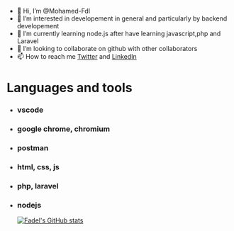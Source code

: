 - 👋 Hi, I’m @Mohamed-Fdl
- 👀 I’m interested in developement in general and particularly by backend developement
- 🌱 I’m currently learning node.js after have learning javascript,php and Laravel
- 💞️ I’m looking to collaborate on github with other collaborators
- 📫 How to reach me [Twitter](https://twitter.com/Mohamed62378852/) and [LinkedIn](https://www.linkedin.com/in/mohamed-fadel-84170b220/)


# Languages and tools

- ### vscode
- ### google chrome, chromium
- ### postman
- ### html, css, js
- ### php, laravel
- ### nodejs


  [![Fadel's GitHub stats](https://github-readme-stats.vercel.app/api?username=Mohamed-Fdl)](https://github.com/Mohamed-Fdl)
          

<!---
Mohamed-Fdl/Mohamed-Fdl is a ✨ special ✨ repository because its `README.md` (this file) appears on your GitHub profile.
You can click the Preview link to take a look at your changes.
--->
